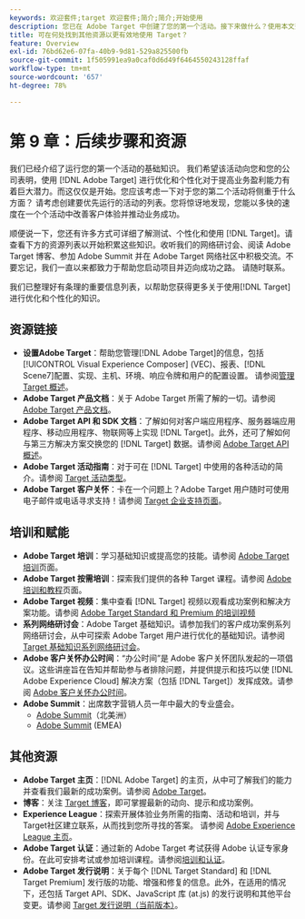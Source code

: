 ```yaml
---
keywords: 欢迎套件;target 欢迎套件;简介;简介;开始使用
description: 您已在 Adobe Target 中创建了您的第一个活动。接下来做什么？使用本文查找其他资源、培训教程和操作方法视频的链接。
title: 可在何处找到其他资源以更有效地使用 Target？
feature: Overview
exl-id: 76bd62e6-07fa-40b9-9d81-529a825500fb
source-git-commit: 1f505991ea9a0caf0d6d49f6464550243128ffaf
workflow-type: tm+mt
source-wordcount: '657'
ht-degree: 78%

---
```


# 第 9 章：后续步骤和资源

我们已经介绍了运行您的第一个活动的基础知识。 我们希望该活动向您和您的公司表明，使用 [!DNL Adobe Target] 进行优化和个性化对于提高业务盈利能力有着巨大潜力。而这仅仅是开始。您应该考虑一下对于您的第二个活动将侧重于什么方面？ 请考虑创建要优先运行的活动的列表。您将惊讶地发现，您能以多快的速度在一个个活动中改善客户体验并推动业务成功。

顺便说一下，您还有许多方式可详细了解测试、个性化和使用 [!DNL Target]。请查看下方的资源列表以开始积累这些知识。收听我们的网络研讨会、阅读 Adobe Target 博客、参加 Adobe Summit 并在 Adobe Target 网络社区中积极交流。不要忘记，我们一直以来都致力于帮助您启动项目并迈向成功之路。 请随时联系。

我们已整理好有条理的重要信息列表，以帮助您获得更多关于使用[!DNL Target]进行优化和个性化的知识。

## 资源链接

* **设置Adobe Target**：帮助您管理[!DNL Adobe Target]的信息，包括[!UICONTROL Visual Experience Composer] (VEC)、报表、[!DNL Scene7]配置、实现、主机、环境、响应令牌和用户的配置设置。 请参阅[管理 Target 概述](/help/main/administrating-target/administrating-target.md)。
* **Adobe Target 产品文档**：关于 Adobe Target 所需了解的一切。请参阅 [Adobe Target 产品文档](https://experienceleague.adobe.com/docs/target/using/target-home.html?lang=zh-Hans)。
* **Adobe Target API 和 SDK 文档**：了解如何对客户端应用程序、服务器端应用程序、移动应用程序、物联网等上实现 [!DNL Target]。此外，还可了解如何与第三方解决方案交换您的 [!DNL Target] 数据。请参阅 [Adobe Target API 概述](/help/main/api/api-overview.md)。
* **Adobe Target 活动指南**：对于可在 [!DNL Target] 中使用的各种活动的简介。请参阅 [Target 活动类型](/help/main/c-activities/target-activities-guide.md)。
* **Adobe Target 客户关怀**：卡在一个问题上？Adobe Target 用户随时可使用电子邮件或电话寻求支持！请参阅 [Target 企业支持页面](https://helpx.adobe.com/cn/contact/enterprise-support.ec.html#target)。

## 培训和赋能

* **Adobe Target 培训**：学习基础知识或提高您的技能。请参阅 [Adobe Target 培训](https://experienceleague.adobe.com/docs/target-learn/tutorials/overview.html?lang=zh-Hans)页面。
* **Adobe Target 按需培训**：探索我们提供的各种 Target 课程。请参阅 [Adobe 培训和教程](https://helpx.adobe.com/cn/learning.html?promoid=KAUDK)页面。
* **Adobe Target 视频**：集中查看 [!DNL Target] 视频以观看成功案例和解决方案功能。请参阅 [Adobe Target Standard 和 Premium 的培训视频](/help/main/c-intro/target-standard-premium-training-videos.md)
* **系列网络研讨会**：Adobe Target 基础知识。请参加我们的客户成功案例系列网络研讨会，从中可探索 Adobe Target 用户进行优化的基础知识。请参阅 [Target 基础知识系列网络研讨会](/help/main/cmp-resources-and-contact-information.md#concept_11902FAC95C64479AABE020557A7EEE4)。
* **Adobe 客户关怀办公时间**：“办公时间”是 Adobe 客户关怀团队发起的一项倡议。这些讲座旨在告知并帮助参与者排除问题，并提供提示和技巧以使 [!DNL Adobe Experience Cloud] 解决方案（包括 [!DNL Target]）发挥成效。请参阅 [Adobe 客户关怀办公时间](/help/main/cmp-resources-and-contact-information.md#concept_58EA30379D3B48C4848BA2A8C464A5B7)。
* **Adobe Summit**：出席数字营销人员一年中最大的专业盛会。
   * [Adobe Summit](https://summit.adobe.com/na/)（北美洲）
   * [Adobe Summit](https://summit-emea.adobe.com/emea/) (EMEA)

## 其他资源

* **Adobe Target 主页**：[!DNL Adobe Target] 的主页，从中可了解我们的能力并查看我们最新的成功案例。请参阅 [Adobe Target](https://www.adobe.com/cn/marketing/target.html)。
* **博客**：关注 [Target 博客](https://blog.adobe.com/en/topics/target)，即可掌握最新的动向、提示和成功案例。
* **Experience League**：探索开展体验业务所需的指南、活动和培训，并与Target社区建立联系，从而找到您所寻找的答案。 请参阅 [Adobe Experience League 主页](https://experienceleague.adobe.com/#home)。
* **Adobe Target 认证**：通过新的 Adobe Target 考试获得 Adobe 认证专家身份。在此可安排考试或参加培训课程。请参阅[培训和认证](/help/main/c-intro/training-and-certification.md)。
* **Adobe Target 发行说明**：关于每个 [!DNL Target Standard] 和 [!DNL Target Premium] 发行版的功能、增强和修复的信息。此外，在适用的情况下，还包括 Target API、SDK、JavaScript 库 (at.js) 的发行说明和其他平台变更。请参阅 [Target 发行说明（当前版本）](/help/main/r-release-notes/release-notes.md)。

